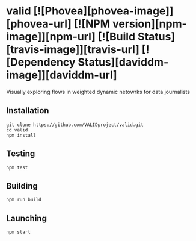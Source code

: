 valid [![Phovea][phovea-image]][phovea-url] [![NPM version][npm-image]][npm-url] [![Build Status][travis-image]][travis-url] [![Dependency Status][daviddm-image]][daviddm-url]
=====================

Visually exploring flows in weighted dynamic netowrks for data journalists

Installation
------------

```
git clone https://github.com/VALIDproject/valid.git
cd valid
npm install
```

Testing
-------

```
npm test
```

Building
--------

```
npm run build
```

Launching
---------

```
npm start
```
